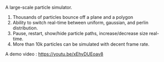 A large-scale particle simulator.

1. Thousands of particles bounce off a plane and a polygon
2. Ability to switch real-time between uniform, gaussian, and perlin distribution.
3. Pause, restart, show/hide particle paths, increase/decrease size real-time.
4. More than 10k particles can be simulated with decent frame rate.

A demo video : https://youtu.be/xEhyDUEoav8
